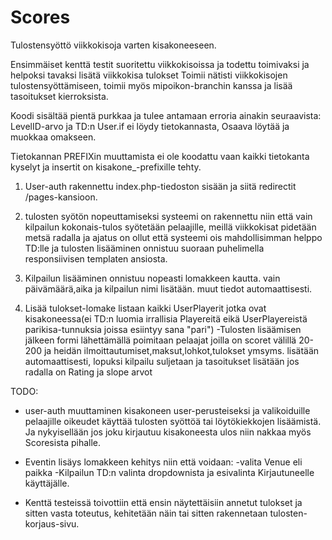 # Scores
Tulostensyöttö viikkokisoja varten kisakoneeseen.

Ensimmäiset kenttä testit suoritettu viikkokisoissa ja todettu toimivaksi ja helpoksi tavaksi lisätä viikkokisa tulokset
Toimii nätisti  viikkokisojen tulostensyöttämiseen, toimii myös mipoikon-branchin kanssa ja lisää tasoitukset kierroksista.

Koodi sisältää pientä purkkaa ja tulee antamaan erroria ainakin seuraavista: LevelID-arvo ja TD:n User.if ei löydy 
tietokannasta, Osaava löytää ja muokkaa omakseen.

Tietokannan PREFIXin muuttamista ei ole koodattu vaan kaikki tietokanta kyselyt ja insertit on kisakone_-prefixille tehty.


1. User-auth rakennettu index.php-tiedoston sisään ja siitä redirectit /pages-kansioon. 

2. tulosten syötön nopeuttamiseksi systeemi on rakennettu niin että vain kilpailun kokonais-tulos syötetään pelaajille,
    meillä viikkokisat pidetään metsä radalla ja ajatus on ollut että systeemi ois mahdollisimman helppo TD:lle
    ja tulosten lisääminen onnistuu suoraan puhelimella responsiivisen templaten ansiosta.

3. Kilpailun lisääminen onnistuu nopeasti lomakkeen kautta. vain päivämäärä,aika ja kilpailun nimi lisätään. 
    muut tiedot automaattisesti.

4. Lisää tulokset-lomake listaan kaikki UserPlayerit jotka ovat kisakoneessa(ei TD:n luomia irrallisia Playereitä
   eikä UserPlayereistä parikisa-tunnuksia joissa esiintyy sana "pari")
      -Tulosten lisäämisen jälkeen formi lähettämällä poimitaan pelaajat joilla on scoret välillä 20-200 ja heidän
       ilmoittautumiset,maksut,lohkot,tulokset ymsyms. lisätään automaattisesti, lopuksi kilpailu suljetaan ja 
       tasoitukset lisätään jos radalla on Rating ja slope arvot 




TODO:
- user-auth muuttaminen kisakoneen user-perusteiseksi ja valikoiduille pelaajille 
  oikeudet käyttää tulosten syöttöä tai löytökiekkojen lisäämistä. 
  Ja nykyisellään jos joku kirjautuu kisakoneesta ulos niin nakkaa myös Scoresista pihalle.
  
- Eventin lisäys lomakkeen kehitys niin että voidaan:
            -valita Venue eli paikka
            -Kilpailun TD:n valinta dropdownista ja esivalinta Kirjautuneelle käyttäjälle.
            
- Kenttä testeissä toivottiin että ensin näytettäisiin annetut tulokset ja sitten vasta toteutus,
  kehitetään näin tai sitten rakennetaan tulosten-korjaus-sivu.             
  
